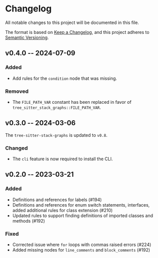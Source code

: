# Changelog

All notable changes to this project will be documented in this file.

The format is based on [Keep a Changelog](https://keepachangelog.com/en/1.0.0/),
and this project adheres to [Semantic Versioning](https://semver.org/spec/v2.0.0.html).

## v0.4.0 -- 2024-07-09

### Added

- Add rules for the `condition` node that was missing.

### Removed

- The `FILE_PATH_VAR` constant has been replaced in favor of `tree_sitter_stack_graphs::FILE_PATH_VAR`.

## v0.3.0 -- 2024-03-06

The `tree-sitter-stack-graphs` is updated to `v0.8`.

### Changed

- The `cli` feature is now required to install the CLI.

## v0.2.0 -- 2023-03-21

### Added

- Definitions and references for labels (#194)
- Definitions and references for enum switch statements, interfaces, added additional rules for class extension (#210)
- Updated rules to support finding definitions of imported classes and methods (#192)

### Fixed

- Corrected issue where `for` loops with commas raised errors (#224)
- Added missing nodes for `line_comments` and `block_comments` (#192)

